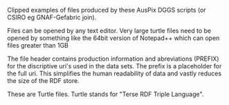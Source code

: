 Clipped examples of files produced by these AusPix DGGS scripts (or CSIRO eg GNAF-Gefabric join).

Files can be opened by any text editor. Very large turtle files need to be opened by something like the 64bit version of Notepad++ which can open files greater than 1GB

The file header contains production information and abreviations (PREFIX) for the discriptive uri's used in the data sets.
The prefix is a placeholder for the full uri. This simplifies the human readability of data and vastly reduces the size of the RDF store.

These are Turtle files. Turtle stands for "Terse RDF Triple Language".

